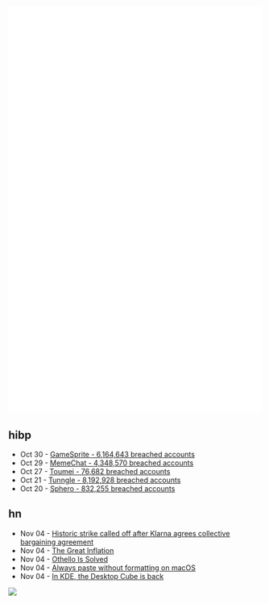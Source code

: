 ![Metrics](https://raw.githubusercontent.com/phixion/phixion/master/metrics.svg)

## hibp

<!--
for https://github.com/phixion/phixion/blob/main/.github/workflows/feeds.yml
-->
<!--START_SECTION:haveibeenpwnd-->
- Oct 30 - [GameSprite - 6,164,643 breached accounts](https://haveibeenpwned.com/PwnedWebsites#GameSprite)
- Oct 29 - [MemeChat - 4,348,570 breached accounts](https://haveibeenpwned.com/PwnedWebsites#MemeChat)
- Oct 27 - [Toumei - 76,682 breached accounts](https://haveibeenpwned.com/PwnedWebsites#Toumei)
- Oct 21 - [Tunngle - 8,192,928 breached accounts](https://haveibeenpwned.com/PwnedWebsites#Tunngle)
- Oct 20 - [Sphero - 832,255 breached accounts](https://haveibeenpwned.com/PwnedWebsites#Sphero)
<!--END_SECTION:haveibeenpwnd-->

## hn

<!--
for https://github.com/phixion/phixion/blob/main/.github/workflows/feeds.yml
-->
<!--START_SECTION:hn-->
- Nov 04 - [Historic strike called off after Klarna agrees collective bargaining agreement](https://www.thelocal.se/20231104/historic-strike-called-off-after-klarna-signs-collective-bargaining-agreement)
- Nov 04 - [The Great Inflation](https://www.federalreservehistory.org/essays/great-inflation)
- Nov 04 - [Othello Is Solved](https://arxiv.org/abs/2310.19387)
- Nov 04 - [Always paste without formatting on macOS](https://scottswezey.com/always-paste-without-formatting-macos/)
- Nov 04 - [In KDE, the Desktop Cube is back](https://www.phoronix.com/news/KDE-Wayland-Color-Mgmt)
<!--END_SECTION:hn-->

<!--
for https://yhype.me
-->
![](https://hit.yhype.me/github/profile?user_id=13013670)
